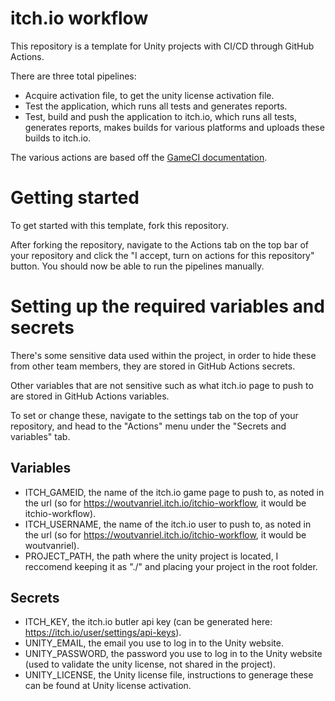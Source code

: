# itch.io workflow
This repository is a template for Unity projects with CI/CD through GitHub Actions.

There are three total pipelines:
- Acquire activation file, to get the unity license activation file.
- Test the application, which runs all tests and generates reports.
- Test, build and push the application to itch.io, which runs all tests, generates reports, makes builds for various platforms and uploads these builds to itch.io.

The various actions are based off the [GameCI documentation](https://game.ci/docs/github/getting-started).

# Getting started
To get started with this template, fork this repository.

After forking the repository, navigate to the Actions tab on the top bar of your repository and click the "I accept, turn on actions for this repository" button. You should now be able to run the pipelines manually.

# Setting up the required variables and secrets
There's some sensitive data used within the project, in order to hide these from other team members, they are stored in GitHub Actions secrets.

Other variables that are not sensitive such as what itch.io page to push to are stored in GitHub Actions variables.

To set or change these, navigate to the settings tab on the top of your repository, and head to the "Actions" menu under the "Secrets and variables" tab.

## Variables
- ITCH_GAMEID, the name of the itch.io game page to push to, as noted in the url (so for https://woutvanriel.itch.io/itchio-workflow, it would be itchio-workflow).
- ITCH_USERNAME, the name of the itch.io user to push to, as noted in the url (so for https://woutvanriel.itch.io/itchio-workflow, it would be woutvanriel).
- PROJECT_PATH, the path where the unity project is located, I reccomend keeping it as "./" and placing your project in the root folder.

## Secrets
- ITCH_KEY, the itch.io butler api key (can be generated here: https://itch.io/user/settings/api-keys).
- UNITY_EMAIL, the email you use to log in to the Unity website.
- UNITY_PASSWORD, the password you use to log in to the Unity website (used to validate the unity license, not shared in the project).
- UNITY_LICENSE, the Unity license file, instructions to generage these can be found at Unity license activation.

